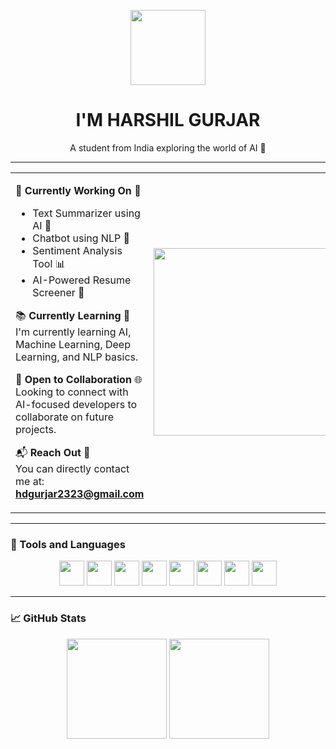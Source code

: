 <p align="center">
  <img src="https://www.adoreinfotech.com/assets/img/chatbot-marketing.gif" width="120" />
</p>

<h1 align="center">I'M HARSHIL GURJAR</h1>

<p align="center">A student from India exploring the world of AI 🤖</p>

---

<table>
<tr>
<td>

🔧 **Currently Working On** 🧠  
- Text Summarizer using AI 📝  
- Chatbot using NLP 💬  
- Sentiment Analysis Tool 📊  
- AI-Powered Resume Screener 📄  

📚 **Currently Learning** 📘  
I'm currently learning AI, Machine Learning, Deep Learning, and NLP basics.

🤝 **Open to Collaboration** 🌐  
Looking to connect with AI-focused developers to collaborate on future projects.

📬 **Reach Out** 📩  
You can directly contact me at: **hdgurjar2323@gmail.com**

</td>
<td>
  <img src="https://compote.slate.com/images/5123743f-a73d-4a62-84ab-b17ab3fe0845.gif" width="300"/>
</td>
</tr>
</table>

---

### 🧰 Tools and Languages

<p align="center">
  <img src="https://cdn.jsdelivr.net/gh/devicons/devicon/icons/c/c-original.svg" width="40" />
  <img src="https://cdn.jsdelivr.net/gh/devicons/devicon/icons/cplusplus/cplusplus-original.svg" width="40" />
  <img src="https://cdn.jsdelivr.net/gh/devicons/devicon/icons/python/python-original.svg" width="40" />
  <img src="https://cdn.jsdelivr.net/gh/devicons/devicon/icons/java/java-original.svg" width="40" />
  <img src="https://cdn.jsdelivr.net/gh/devicons/devicon/icons/mysql/mysql-original.svg" width="40" />
  <img src="https://cdn.jsdelivr.net/gh/devicons/devicon/icons/tensorflow/tensorflow-original.svg" width="40" />
  <img src="https://cdn.jsdelivr.net/gh/devicons/devicon/icons/pytorch/pytorch-original.svg" width="40" />
  <img src="https://cdn.jsdelivr.net/gh/devicons/devicon/icons/jupyter/jupyter-original.svg" width="40" />
</p>

---

### 📈 GitHub Stats

<p align="center">
  <img src="https://github-readme-stats.vercel.app/api?username=HarshilxAI&show_icons=true&theme=radical" height="160" />
  <img src="https://streak-stats.demolab.com?user=HarshilxAI&theme=radical" height="160"/>
</p>
